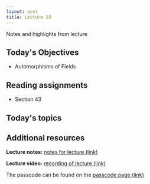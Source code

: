 ```yaml
---
layout: post
title: Lecture 23
---
```


Notes and highlights from lecture

## Today's Objectives

* Automorphisms of Fields

## Reading assignments

* Section 43

## Today's topics

## Additional resources

**Lecture notes:** <a target="_parent" href="https://wcasper.github.io/math407spring2021/extras/notes/407-lecture23.pdf">notes for lecture (link)</a>


**Lecture video:** <a target="_parent" href="https://fullerton.zoom.us/rec/share/dkAMcUriQGTuqAOfqzHCC0OZ4KFMFcYHDOhHoasb5raMJw0GCI7rtqZyKlX8ajOP.Z5kCyid8uTekim5A">recording of lecture (link)</a>

The passcode can be found on the <a target="_parent" href="https://csufullerton.instructure.com/courses/3087997/pages/video-lecture-keys">passcode page (link)</a>





